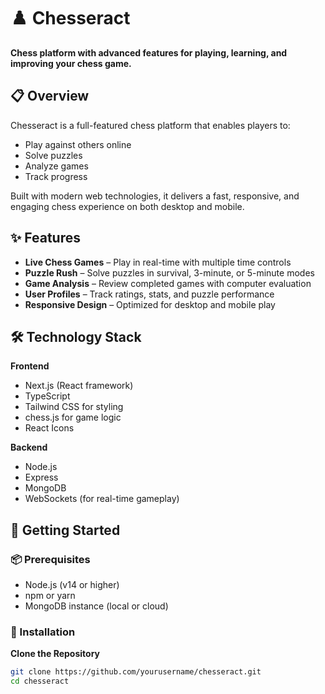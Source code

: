 # ♟️ Chesseract

**Chess platform with advanced features for playing, learning, and improving your chess game.**

## 📋 Overview

Chesseract is a full-featured chess platform that enables players to:
- Play against others online
- Solve puzzles
- Analyze games
- Track progress

Built with modern web technologies, it delivers a fast, responsive, and engaging chess experience on both desktop and mobile.

## ✨ Features

- **Live Chess Games** – Play in real-time with multiple time controls  
- **Puzzle Rush** – Solve puzzles in survival, 3-minute, or 5-minute modes  
- **Game Analysis** – Review completed games with computer evaluation  
- **User Profiles** – Track ratings, stats, and puzzle performance  
- **Responsive Design** – Optimized for desktop and mobile play  

## 🛠️ Technology Stack

**Frontend**
- Next.js (React framework)
- TypeScript
- Tailwind CSS for styling
- chess.js for game logic
- React Icons

**Backend**
- Node.js
- Express
- MongoDB
- WebSockets (for real-time gameplay)

## 🚀 Getting Started

### 📦 Prerequisites
- Node.js (v14 or higher)
- npm or yarn
- MongoDB instance (local or cloud)

### 🔧 Installation

**Clone the Repository**
```bash
git clone https://github.com/yourusername/chesseract.git
cd chesseract

